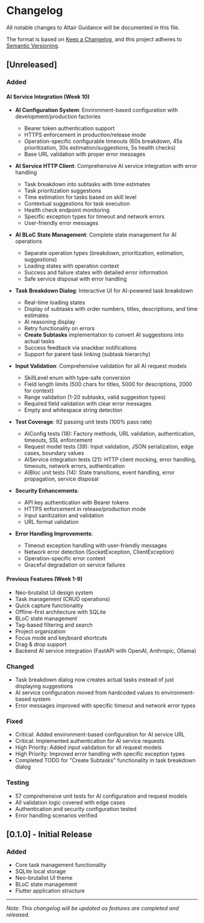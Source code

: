 # Changelog

All notable changes to Altair Guidance will be documented in this file.

The format is based on [Keep a Changelog](https://keepachangelog.com/en/1.0.0/),
and this project adheres to [Semantic Versioning](https://semver.org/spec/v2.0.0.html).

## [Unreleased]

### Added

#### AI Service Integration (Week 10)

- **AI Configuration System**: Environment-based configuration with development/production factories
  - Bearer token authentication support
  - HTTPS enforcement in production/release mode
  - Operation-specific configurable timeouts (60s breakdown, 45s prioritization, 30s estimation/suggestions, 5s health checks)
  - Base URL validation with proper error messages

- **AI Service HTTP Client**: Comprehensive AI service integration with error handling
  - Task breakdown into subtasks with time estimates
  - Task prioritization suggestions
  - Time estimation for tasks based on skill level
  - Contextual suggestions for task execution
  - Health check endpoint monitoring
  - Specific exception types for timeout and network errors
  - User-friendly error messages

- **AI BLoC State Management**: Complete state management for AI operations
  - Separate operation types (breakdown, prioritization, estimation, suggestions)
  - Loading states with operation context
  - Success and failure states with detailed error information
  - Safe service disposal with error handling

- **Task Breakdown Dialog**: Interactive UI for AI-powered task breakdown
  - Real-time loading states
  - Display of subtasks with order numbers, titles, descriptions, and time estimates
  - AI reasoning display
  - Retry functionality on errors
  - **Create Subtasks** implementation to convert AI suggestions into actual tasks
  - Success feedback via snackbar notifications
  - Support for parent task linking (subtask hierarchy)

- **Input Validation**: Comprehensive validation for all AI request models
  - SkillLevel enum with type-safe conversion
  - Field length limits (500 chars for titles, 5000 for descriptions, 2000 for context)
  - Range validation (1-20 subtasks, valid suggestion types)
  - Required field validation with clear error messages
  - Empty and whitespace string detection

- **Test Coverage**: 92 passing unit tests (100% pass rate)
  - AIConfig tests (18): Factory methods, URL validation, authentication, timeouts, SSL enforcement
  - Request model tests (39): Input validation, JSON serialization, edge cases, boundary values
  - AIService integration tests (21): HTTP client mocking, error handling, timeouts, network errors, authentication
  - AIBloc unit tests (14): State transitions, event handling, error propagation, service disposal

- **Security Enhancements**:
  - API key authentication with Bearer tokens
  - HTTPS enforcement in release/production mode
  - Input sanitization and validation
  - URL format validation

- **Error Handling Improvements**:
  - Timeout exception handling with user-friendly messages
  - Network error detection (SocketException, ClientException)
  - Operation-specific error context
  - Graceful degradation on service failures

#### Previous Features (Week 1-9)

- Neo-brutalist UI design system
- Task management (CRUD operations)
- Quick capture functionality
- Offline-first architecture with SQLite
- BLoC state management
- Tag-based filtering and search
- Project organization
- Focus mode and keyboard shortcuts
- Drag & drop support
- Backend AI service integration (FastAPI with OpenAI, Anthropic, Ollama)

### Changed

- Task breakdown dialog now creates actual tasks instead of just displaying suggestions
- AI service configuration moved from hardcoded values to environment-based system
- Error messages improved with specific timeout and network error types

### Fixed

- Critical: Added environment-based configuration for AI service URL
- Critical: Implemented authentication for AI service requests
- High Priority: Added input validation for all request models
- High Priority: Improved error handling with specific exception types
- Completed TODO for "Create Subtasks" functionality in task breakdown dialog

### Testing

- 57 comprehensive unit tests for AI configuration and request models
- All validation logic covered with edge cases
- Authentication and security configuration tested
- Error handling scenarios verified

## [0.1.0] - Initial Release

### Added

- Core task management functionality
- SQLite local storage
- Neo-brutalist UI theme
- BLoC state management
- Flutter application structure

---

*Note: This changelog will be updated as features are completed and released.*
